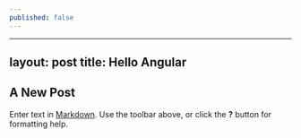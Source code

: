 ```yaml
---
published: false
---
```

---
layout: post
title: Hello Angular
---


## A New Post

Enter text in [Markdown](http://daringfireball.net/projects/markdown/). Use the toolbar above, or click the **?** button for formatting help.
